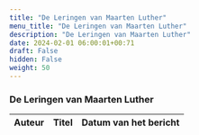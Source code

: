 ```yaml
---
title: "De Leringen van Maarten Luther"
menu_title: "De Leringen van Maarten Luther"
description: "De Leringen van Maarten Luther"
date: 2024-02-01 06:00:01+00:71
draft: False
hidden: False
weight: 50
---
```

### De Leringen van Maarten Luther

**Auteur** | **Titel** | **Datum van het bericht**
---|---|---
